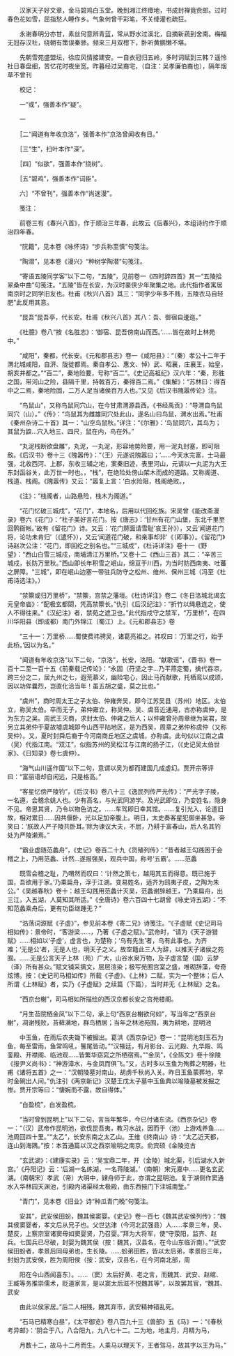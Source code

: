 <!-- { "loadSidebar": true } -->
　　汉家天子好文章，金马碧鸡白玉堂。晚到湘江终瘴地，书成封禅竟赀郎。过时春色花如雪，屈指愁人睡作乡。气象何曾干彩笔，不关绛灌也疏狂。

　　永谢春明分亦甘，素丝何意辨青蓝，常从野水过溪北，自摘新蔬到舍南。梅福无冠存汉社，绕朝有策误秦骖。频来三月双柑下，卧听黄鹂懒不堪。

　　先朝雪苑盛盟坛，徐应风情接建安。一自衣冠归五岭，多时词赋到三韩？遥怜社日春盘细，苦忆花时夜坐宽。昨暮经过吴裔宅，（自注：吴孝廉伯裔也），隔年烟草不曾刊

　　校记：

　　一“或”，强善本作“疑”。

　　一

　　［二“闻道有年收京洛”，强善本作“京洛曾闻收有日。”

　　［三“生”，扫叶本作“深”。

　　［四］“似欲”，强善本作“绕树”。

　　［五“碧鸡”，强善本作“词臣”。

　　六］“不曾刊”，强善本作“尚迷漫”。

　　笺注：

　　前卷三有《春兴八首》，作于顺治三年春，此故云《后春兴》，本组诗约作于顺治四年春。

　　“阮籍”，见本卷《咏怀诗》“步兵称至慎”句笺注。

　　“陶潜”，见本卷《漫兴》“种树学陶潜”句笺注。

　　“寄语五陵同学客”以下二句，“五陵”，见前卷一《四时辞四首》其一“五陵拾翠桑中曲”句笺注。“五陵”皆在长安，为汉时豪侠少年聚集之地。此代指作者寓居南京时之同学旧友也。杜甫《秋兴八首》其三：“同学少年多不贱，五陵衣马自轻肥”此反用其意。

　　“昆吾”昆吾亭，代长安。杜甫《秋兴八首》其八：吾、御宿自逶迤。”

　　《杜臆》卷八“按《名胜志》：‘御宿、昆吾傍南山而西。’……皆在故时上林苑中。”

　　“咸阳”，秦都，代长安。《元和郡县志》卷一《咸阳县》：“（秦）孝公十二年于渭北城咸阳，自汧、陇徙都焉。秦自孝公、惠文、悼）武、昭襄，庄襄王，始皇，胡亥并都之。”“百二”，秦地险要，号称“百二”。《史记高祖纪》汉六年：“秦，形胜之国，带河山之险，县隔千里，持戟百万，秦得百二焉。”《集解》：“苏林曰：得百中之二焉，秦地险固，二万人足当诸侯百万人也。”又见《后汉书隗嚣传论》注。

　　“鸟鼠山”，又称鸟鼠同穴山，在今甘肃渭源县西。《书经禹贡》：“导渭自鸟鼠同穴（山）。”《传》：“鸟鼠其为雌雄同穴处此山，遂名山曰鸟鼠，渭水出焉。”杜甫《秦州杂诗二十首》其一：“山空鸟鼠秋。”详注：“《尔雅》：‘鸟鼠同穴，其鸟为；其鼠为鼵…穴入地三、四尺，鼠在内，鸟在外。”

　　“丸泥栈断欲盘雕”，丸泥，一丸泥，形容地势险要，用一泥丸封塞，即可阻敌。《后汉书》卷十三《隗嚣传》：“（王）元遂说隗嚣曰；‘……今天水完富，士马最强，北收西河、上郡，东收三辅之地，案秦旧迹，表里河山，元请以一丸泥为大王东封函谷关，此万世一时也。，“栈”，在绝险处傍山架木而成的道路。又称阁道、栈道、栈阁。《隗嚣传》又云：“嚣复上言：‘白水险阻，栈阁绝败。，

　　《注》：“栈阁者，山路悬险，栈木为阁道。”

　　“花门忆破三城戍”，“花门”，本地名，后用以代回纥族。宋吴曾《能改斋漫录》卷六《花门》：“杜子美好言花门。按《唐志》：‘甘州有花门山堡，东北千里至回鹘衙帐。’故有《留花门》诗。又云：‘花门剺面请雪耻’哀王孙》），又云‘闻道花门将，论功未肯归’（《遣怀》），又云‘闻道花门破，和亲事却非’《（即事》）。《留花门》诗赵次公注：“花门，即回纥之别名也。”“三城戍”，《杜诗详注》卷十一《野望》：“西山白雪三城戍，南埔清江万里桥。”又卷十二《西山三首》其二：“辛苦三城戍，长防万里秋。”西山即长年积雪之岷山，绵亘于川西，为当时防西南夷、吐蕃之屏障。“三城”，即在岷山边塞一带驻兵防守之松州、维州、保州三城（冯至《杜甫诗选注》。）

　　“禁籞或归万里桥”，“禁籞，宫禁之藩垣。《杜诗详注》卷二《冬日洛城北谒玄元皇帝庙》：“配极玄都閟，凭高禁籞长。”仇引《后汉纪注》：“折竹以绳悬连之，使人不得往来。”《汉纪注》者，禁苑之遮卫也。”此代指戍守之禁军，“万里桥”，在四川华阳县（即成都）南门外锦江（蜀江）上。《元和郡县志》卷

　　“三十一：万里桥……蜀使费祎骋吴，诸葛亮祖之。祎叹曰：‘万里之行，始于此桥。’因以为名。”

　　“闻道有年收京洛”以下二句，“京洛”，长安，洛阳。“献歌谣”，《晋书》卷一百十二至一百十五《前秦载记传论》：“永固（苻坚之字…乃平燕定蜀，擒代吞凉，跨三分之二，居九州之七，遐荒慕义，幽险宅心，因止马而献歌，托栖鸾以成颂，因以功侔曩烈，岂直化洽当年！虽五胡之盛，莫之比也。”

　　“虞州”，商时周太王之子太伯、仲雍奔吴，即今江苏吴县（苏州）地区。太伯立，称吴太伯。卒而无子，弟仲雍立，称吴仲。吴、虞音近通用，古亦称虞仲，是为东方之吴。周武王灭商，求封太伯、仲雍之后人；以仲雍曾孙周章继为吴君，故另立其弟仲于夏故墟虞城即今山西平陆地区，是为西吴，周章之弟仲称虞仲（又称吴仲）。又，夏时封舜后裔于今河南商丘地区之虞城，亦称虞。此句似以江南之虞（吴）代指江南。“双江”，似指苏州的吴松江与江南的扬子江，（《史记吴太伯世家》、《日知录》卷七虞仲）。

　　“海气山川遥作国”以下二句，意谓以吴为都而建国几成虚幻。贾开宗等评曰：“富丽语却自闲远，只是格高。”

　　“客星忆傍严陵钓”，《后汉书》卷八十三《逸民列传严光传》：“严光字子陵，一名遵，会稽余姚人也。少有高名，与光武同游学。及光武即位，乃变姓名，隐身不见。帝思其贤，乃令以物色访之。……车驾即日幸其馆。……复引光入，论道旧故，相对累日……因共偃卧，光以足加帝腹上。明日，太史奏客星犯御坐甚急。帝笑曰：‘朕故人严子陵共卧耳。’除为谏议大夫，不屈，乃耕于富春山，后人名其钓处为严陵濑焉。”

　　“霸业虚随范蠡舟”，《史记》卷百二十九《货殖列传》：“昔者越王勾践困于会稽之上，乃用范蠡、计然…遂报强吴，观兵中国，称号‘五霸’。……范蠡

　　既雪会稽之耻，乃喟然而叹曰：‘计然之策七，越用其五而得意。既已施于国，吾欲用于家。’乃乘扁舟，浮于江湖。变易姓名，适齐为鸱夷子皮，之陶为朱公。”《吴越春秋》卷十：越王勾践用范蠡计灭吴，范蠡谢辞越王，“乃乘扁舟，出三江，入五湖，人莫知其所适。”《全唐诗》卷六百四十七胡曾《咏史诗五湖》：“不知范蠡乘舟后，更有功臣继踵无？”

　　“浩荡词源赋《子虚》”，参见前本卷《寄二兄》诗笺注。“《子虚赋《史记司马相如传》：景帝时，“客游梁……，乃著《子虚之赋》。”武帝时，“请为《天子游猎赋》……相如以‘子虚’，虚言也，为楚称；‘乌有先生’者，乌有此事也。为齐难；‘无是公’者，无是人也，明天子之义。故空籍此三人为辞，以推天子诸侯之苑囿。……无是公言天子上林（苑）广大，山谷水泉万物，及子虚言楚（国）云梦（泽）所有甚众。”赋文铺采摛文，层层渲染；极写苑囿宫室之盛，堆砌辞藻，夸奇炫博。按：《史记司马相如传》所载《子虚》、《上林》二赋，实为一个整体；后人所谓《上林赋》者，实乃《子虚赋》之续篇（下篇），当时并无《上林赋》之名。

　　“西京台榭”，司马相如所描绘的西汉京都长安之宫苑楼阁。

　　“月生苔院栖金凤”以下二句，承上句“西京台榭欲何如”，写当年之“西京台榭”，凋谢残败，苔藓满地，群鸟栖居；当年之林池苑囿，夷为耕地，昆明池

　　中玉鱼，在雨后农夫锄下被掘出。葛洪《西京杂记》卷一：“昆明池刻玉石为鱼，每至雷雨，鱼常鸣吼，鬐尾皆动。”“汉掖廷，有月影台、云光殿、九华殿、鸣銮殿、开襟阁、临池观……皆繁华窈窕之所栖宿焉。”“金凤”，《全陈文》卷十徐陵《报尹义尚书》：“神游漳水，与金凤而俱飞。”又，古时多以玉鱼为殉葬之明器，杜甫《诸将五首》之一：“汉朝陵墓对南山，胡虏千秋尚入关。昨日玉鱼蒙葬地，早时金碗出人间。”仇注引《两京新记》汉楚王戊太子墓中玉鱼典以喻陵墓被发掘之惨。贾开宗等曰：“悽婉而不露，故自得体。”

　　“白盈梳”，白发盈梳。

　　“当时曾到昆明上”以下二句，言当年繁华，今已付诸东流。《西京杂记》卷一：“（汉）武帝作昆明池，欲伐昆吾夷，教习水战，因而于（池）上游戏养鱼……池周回四十里。”“太乙”，长安东南之太乙山。王维《终南山》诗：“太乙近天都，连山到海隅。”按：本首通篇以汉之西京喻明之南京。俞宾硕《金陵览古

　　“玄武湖》：《建康实录》云：‘吴宝鼎二年，开（金陵）城北渠，引后湖水入新宫。’《丹阳记》云：‘后湖一名练湖，一名蒋陵湖。’（南朝）宋元嘉中……更名玄武湖。（南朝宋）孝武（帝）大明中，肄舟师于此，亦谓之昆明池。复于湖侧作窦通水入华林园天渊池，引殿内诸渠经太极殿，由东西掖门下注城南堑。”

　　“青门”，见本卷《旧业》诗“种瓜青门晚”句笺注。

　　安其”，武安侯田蚡，魏其侯窦婴。《史记》卷一百七《魏其武安侯列传》：“魏其侯窦婴者，孝文后从兄子也。父世达津（今河北武强县）人……孝景三年，吴、楚反，上察宗室诸窦毋如窦婴贤，乃召婴。”拜为大将军，使“守荥阳，监齐、赵兵。七国兵已尽破，封婴为魏其侯（按：魏其，汉县名，在今山东临沂南）。”“武安侯田蚡者，孝景后同母弟也，生长陵。……蚡弟田胜，皆以太后弟，孝景后三年，封蚡为武安侯，胜为周阳侯（按：武安，汉县名，在今河南北部，周

　　阳在今山西闻喜东）。……（窦）太后好黄、老之言，而魏其、武安、赵绾、王臧等务推崇儒术，贬道家言，是以窦太后滋不悦魏其等”，以故罢其官，“魏其、武安

　　由此以侯家居。”后二人相残，魏其弃市，武安精神错乱死。

　　“石马已精寒白昼”，《太平御览》卷八百九十三《兽部》五《马》一：“《春秋考异邮》：‘阴合于八，八合阳九，九八七十二。二为地，地主月，月精为马，

　　月数十二，故马十二月而生。人乘马以理天下，王者驾马，故其字以王为马。”

